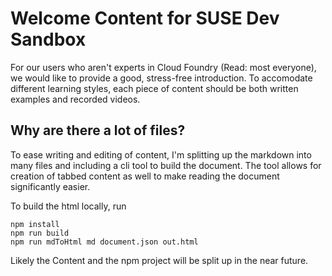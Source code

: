 # Welcome Content for SUSE Dev Sandbox

For our users who aren't experts in Cloud Foundry (Read: most everyone), we would like to provide a good, stress-free introduction. To accomodate different learning styles, each piece of content should be both written examples and recorded videos.

## Why are there a lot of files?
To ease writing and editing of content, I'm splitting up the markdown into many files and including a cli tool to build the document. The tool allows for creation of tabbed content as well to make reading the document significantly easier.

To build the html locally, run 
```
npm install
npm run build
npm run mdToHtml md document.json out.html
```

Likely the Content and the npm project will be split up in the near future.
